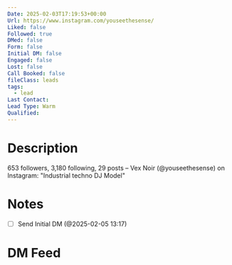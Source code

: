 ```yaml
---
Date: 2025-02-03T17:19:53+00:00
Url: https://www.instagram.com/youseethesense/
Liked: false
Followed: true
DMed: false
Form: false
Initial DM: false
Engaged: false
Lost: false
Call Booked: false
fileClass: leads
tags:
  - lead
Last Contact: 
Lead Type: Warm
Qualified:
---
```

# Description
653 followers, 3,180 following, 29 posts – Vex Noir (@youseethesense) on Instagram: "Industrial techno DJ
Model"
# Notes

- [ ] Send Initial DM (@2025-02-05 13:17)
# DM Feed